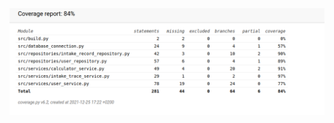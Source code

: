 <img src="https://github.com/Neroniuoso/ot-harjoitustyo/blob/master/dokumentaatio/kuvat/coverage.png" width=760>
